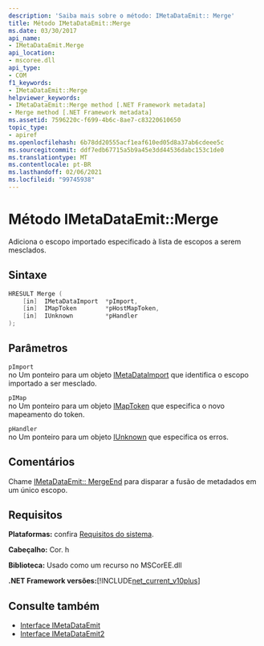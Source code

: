 ```yaml
---
description: 'Saiba mais sobre o método: IMetaDataEmit:: Merge'
title: Método IMetaDataEmit::Merge
ms.date: 03/30/2017
api_name:
- IMetaDataEmit.Merge
api_location:
- mscoree.dll
api_type:
- COM
f1_keywords:
- IMetaDataEmit::Merge
helpviewer_keywords:
- IMetaDataEmit::Merge method [.NET Framework metadata]
- Merge method [.NET Framework metadata]
ms.assetid: 7596220c-f699-4b6c-8ae7-c83220610650
topic_type:
- apiref
ms.openlocfilehash: 6b78dd20555acf1eaf610ed05d8a37ab6cdeee5c
ms.sourcegitcommit: ddf7edb67715a5b9a45e3dd44536dabc153c1de0
ms.translationtype: MT
ms.contentlocale: pt-BR
ms.lasthandoff: 02/06/2021
ms.locfileid: "99745938"
---
```

# <a name="imetadataemitmerge-method"></a>Método IMetaDataEmit::Merge

Adiciona o escopo importado especificado à lista de escopos a serem mesclados.  
  
## <a name="syntax"></a>Sintaxe  
  
```cpp  
HRESULT Merge (
    [in]  IMetaDataImport  *pImport,
    [in]  IMapToken        *pHostMapToken,
    [in]  IUnknown         *pHandler
);  
```  
  
## <a name="parameters"></a>Parâmetros  

 `pImport`  
 no Um ponteiro para um objeto [IMetaDataImport](imetadataimport-interface.md) que identifica o escopo importado a ser mesclado.  
  
 `pIMap`  
 no Um ponteiro para um objeto [IMapToken](imaptoken-interface.md) que especifica o novo mapeamento do token.  
  
 `pHandler`  
 no Um ponteiro para um objeto [IUnknown](/cpp/atl/iunknown) que especifica os erros.  
  
## <a name="remarks"></a>Comentários  

 Chame [IMetaDataEmit:: MergeEnd](imetadataemit-mergeend-method.md) para disparar a fusão de metadados em um único escopo.  
  
## <a name="requirements"></a>Requisitos  

 **Plataformas:** confira [Requisitos do sistema](../../get-started/system-requirements.md).  
  
 **Cabeçalho:** Cor. h  
  
 **Biblioteca:** Usado como um recurso no MSCorEE.dll  
  
 **.NET Framework versões:**[!INCLUDE[net_current_v10plus](../../../../includes/net-current-v10plus-md.md)]  
  
## <a name="see-also"></a>Consulte também

- [Interface IMetaDataEmit](imetadataemit-interface.md)
- [Interface IMetaDataEmit2](imetadataemit2-interface.md)
